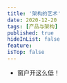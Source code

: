 ```yaml
---
title: '架构的艺术'
date: 2020-12-20 
tags: [产品与架构]
published: true
hideInList: false
feature: 
isTop: false
---
```


- 窗户开这么低！
